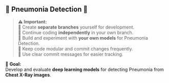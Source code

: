 ## 🚨 Pneumonia Detection 🚨

> **⚠️ Important:**  
> 🔴 Create **separate branches** yourself for development.  
> 🔴 Continue coding **independently** in your own branch.  
> 🔴 Build and experiment with **your own models** for Pneumonia Detection.  
> 🔴 Keep code modular and commit changes frequently.  
> 🔴 Use clear commit messages for easier tracking.

📂 **Goal:**  
Develop and evaluate **deep learning models** for detecting Pneumonia from **Chest X-Ray images**.  
